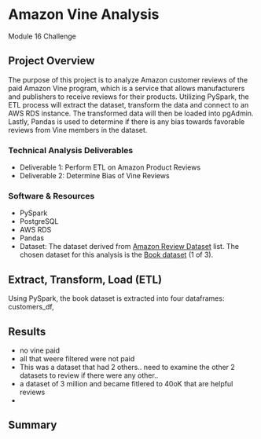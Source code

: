 # Amazon Vine Analysis
Module 16 Challenge

## Project Overview
The purpose of this project is to analyze Amazon customer reviews of the paid Amazon Vine program, which is a service that allows manufacturers and publishers to receive reviews for their products. Utilizing PySpark, the ETL process will extract the dataset, transform the data and connect to an AWS RDS instance.  The transformed data will then be loaded into pgAdmin.  Lastly, Pandas is used to determine if there is any bias towards favorable reviews from Vine members in the dataset.  

### Technical Analysis Deliverables
- Deliverable 1: Perform ETL on Amazon Product Reviews
- Deliverable 2: Determine Bias of Vine Reviews

### Software & Resources
-	PySpark
-	PostgreSQL
-	AWS RDS
-	Pandas
-	Dataset: The dataset derived from 
[Amazon Review Dataset](https://s3.amazonaws.com/amazon-reviews-pds/tsv/index.txt) list. The chosen dataset for this analysis is the [Book dataset](https://s3.amazonaws.com/amazon-reviews-pds/tsv/amazon_reviews_us_Books_v1_02.tsv.gz!) (1 of 3).

## Extract, Transform, Load (ETL)
Using PySpark, the book dataset is extracted into four dataframes: customers_df, 


## Results

- no vine paid
-  all that weere filtered were not paid
- This was a dataset that had 2 others.. need to examine the other 2 datasets to review if there were any other..
- a dataset of 3 million and became fitlered to 40oK that are helpful reviews
- 

## Summary




